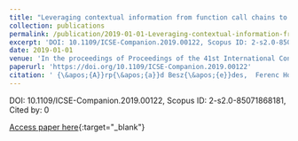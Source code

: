 ```yaml
---
title: "Leveraging contextual information from function call chains to improve fault localization"
collection: publications
permalink: /publication/2019-01-01-Leveraging-contextual-information-from-function-call-chains-to-improve-fault-localization
excerpt: 'DOI: 10.1109/ICSE-Companion.2019.00122, Scopus ID: 2-s2.0-85071868181, Cited by: 0'
date: 2019-01-01
venue: 'In the proceedings of Proceedings of the 41st International Conference on Software Engineering: Companion Proceedings, ICSE 2019, Montreal, QC, Canada, May 25-31, 2019.'
paperurl: 'https://doi.org/10.1109/ICSE-Companion.2019.00122'
citation: ' {\&apos;{A}}rp{\&apos;{a}}d Besz{\&apos;{e}}des,  Ferenc Horv{\&apos;{a}}th,  Massimiliano Di,  Tibor Gyim{\&apos;{o}}thy, &quot;Leveraging contextual information from function call chains to improve fault localization.&quot; In the proceedings of Proceedings of the 41st International Conference on Software Engineering: Companion Proceedings, ICSE 2019, Montreal, QC, Canada, May 25-31, 2019., 2019.'
---
```

DOI: 10.1109/ICSE-Companion.2019.00122, Scopus ID: 2-s2.0-85071868181, Cited by: 0

[Access paper here](https://doi.org/10.1109/ICSE-Companion.2019.00122){:target="_blank"}
